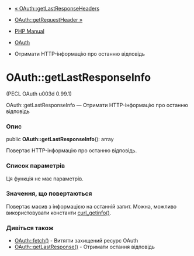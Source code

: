 - [« OAuth::getLastResponseHeaders](oauth.getlastresponseheaders.md)
- [OAuth::getRequestHeader »](oauth.getrequestheader.md)

- [PHP Manual](index.md)
- [OAuth](class.oauth.md)
- Отримати HTTP-інформацію про останню відповідь

# OAuth::getLastResponseInfo

(PECL OAuth u003d 0.99.1)

OAuth::getLastResponseInfo — Отримати HTTP-інформацію про останню відповідь

### Опис

public **OAuth::getLastResponseInfo**(): array

Повертає HTTP-інформацію про останню відповідь.

### Список параметрів

Ця функція не має параметрів.

### Значення, що повертаються

Повертає масив з інформацією на останній запит. Можна, можливо
використовувати константи [curl_getinfo()](function.curl-getinfo.md).

### Дивіться також

- [OAuth::fetch()](oauth.fetch.md) - Витягти захищений ресурс OAuth
- [OAuth::getLastResponse()](oauth.getlastresponse.md) - Отримати
остання відповідь
